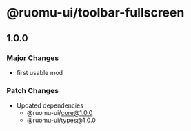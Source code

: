 # @ruomu-ui/toolbar-fullscreen

## 1.0.0

### Major Changes

- first usable mod

### Patch Changes

- Updated dependencies
  - @ruomu-ui/core@1.0.0
  - @ruomu-ui/types@1.0.0
